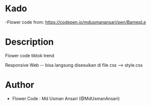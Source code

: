 # Kado
-Flower code from: https://codepen.io/mdusmanansari/pen/BamepLe


# Description
Flower code tiktok trend 

Responsive Web -- bisa langsung disesuikan di file css --> style.css

# Author
- Flower Code : Md Usman Ansari (@MdUsmanAnsari)
